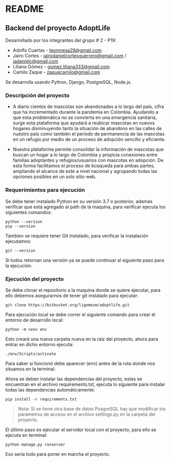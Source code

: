 # README #

## Backend del proyecto AdoptLife

Desarrollado por los integrantes del grupo # 2 - P19:
- Adolfo Cuartas - leonmesa29@gmail.com
- Jairo Cortes - jairodanielcortesguerrero@gmail.com / jadanielc@gmail.com
- Liliana Gómez - gomez.liliana333@gmail.com
- Camilo Zaque - zaquecamilo@gmail.com

Se desarrolla usando Python, Django, PostgreSQL, Node.js.

### Descripción del proyecto
- A diario cientos de mascotas son abandonadas a lo largo del país, cifra que ha incrementado durante la pandemia en Colombia. Ayudando a que esta problemática no se convierta en una emergencia sanitaria, surge esta plataforma que ayudará a reubicar mascotas en nuevos hogares disminuyendo tanto la situación de abandono en las calles de nuestro país como también el periodo de permanencia de las mascotas en un refugio por medio de un proceso de adopción sencillo y eficiente. 

- Nuestra plataforma permite consolidar la información de mascotas que buscan un hogar a lo largo de Colombia y propicia conexiones entre familias adoptantes y refugios/usuarios con mascotas en adopción. De esta forma facilitamos el proceso de búsqueda para ambas partes, ampliando el alcance de este a nivel nacional y agrupando todas las opciones posibles en un solo sitio web.

### Requerimientos para ejecución
Se debe tener instalado Python en su versión 3.7 o posterior, además verificar que está agregado al path de la maquina, para verificar ejecuta los siguientes comandos:
~~~
python --version
pip --version  
~~~
Tambien se requiere tener Git instalado, para verificar la instalación ejecutamos:
~~~
git --version  
~~~
Si todos retornan una versión ya se puede continuar al siguiente paso para la ejecución.

### Ejecución del proyecto
Se debe clonar el repositorio a la maquina donde se quiere ejecutar, para ello debemos asegurarnos de tener git instalado para ejecutar:
~~~
git clone https://bitbucket.org/ligomezm/adoptlife.git
~~~

Para ejecución local se debe correr el siguiente comando para crear el entorno de desarrollo local:

~~~
python -m venv env
~~~

Esto creará una nueva carpeta nueva en la raiz del proyecto, ahora para entrar en dicho entorno ejecuta:
~~~
./env/Scripts/activate
~~~
Para saber si funcionó debe aparecer (env) antes de la ruta donde nos situamos en la terminal.

Ahora se deben instalar las dependencias del proyecto, estas se encuentran en el archivo requirements.txt, ejecuta lo siguiente para instalar todas las dependencias automáticamente:
~~~
pip install -r requirements.txt
~~~

> Nota: Si se tiene otra base de datos PosgreSQL hay que modificar los parametros de acceso en el archivo settings.py en la carpeta del proyecto.

El último paso es ejecutar el servidor local con el proyecto, para ello se ejecuta en terminal:
~~~
python manage.py runserver  
~~~

Eso sería todo para poner en marcha el proyecto.

